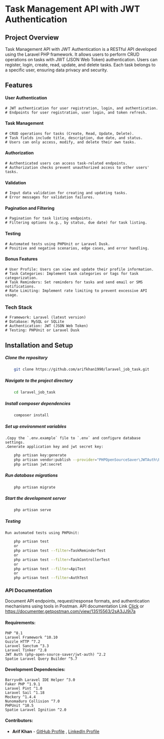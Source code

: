 # Task Management API with JWT Authentication

## Project Overview

Task Management API with JWT Authentication is a RESTful API developed using the Laravel PHP framework. It allows users to perform CRUD operations on tasks with JWT (JSON Web Token) authentication. Users can register, login, create, read, update, and delete tasks. Each task belongs to a specific user, ensuring data privacy and security.

## Features

#### User Authentication

    # JWT authentication for user registration, login, and authentication.
    # Endpoints for user registration, user login, and token refresh.

#### Task Management

    # CRUD operations for tasks (Create, Read, Update, Delete).
    # Task fields include title, description, due date, and status.
    # Users can only access, modify, and delete their own tasks.

#### Authorization

    # Authenticated users can access task-related endpoints.
    # Authorization checks prevent unauthorized access to other users' tasks.

#### Validation

    # Input data validation for creating and updating tasks.
    # Error messages for validation failures.

#### Pagination and Filtering

    # Pagination for task listing endpoints.
    # Filtering options (e.g., by status, due date) for task listing.

#### Testing

    # Automated tests using PHPUnit or Laravel Dusk.
    # Positive and negative scenarios, edge cases, and error handling.

#### Bonus Features

    # User Profile: Users can view and update their profile information.
    # Task Categories: Implement task categories or tags for task categorization.
    # Task Reminders: Set reminders for tasks and send email or SMS notifications.
    # Rate Limiting: Implement rate limiting to prevent excessive API usage.

### Tech Stack

    # Framework: Laravel (latest version)
    # Database: MySQL or SQLite
    # Authentication: JWT (JSON Web Token)
    # Testing: PHPUnit or Laravel Dusk

## Installation and Setup

##### Clone the repository

``` bash
    git clone https://github.com/arifkhan1990/laravel_job_task.git
```

##### Navigate to the project directory

``` bash
    cd laravel_job_task
```

##### Install composer dependencies

``` bash
    composer install
```

##### Set up environment variables

    .Copy the `.env.example` file to `.env` and configure database settings.
    .Generate application key and jwt secret key:

``` bash
    php artisan key:generate
    php artisan vendor:publish --provider="PHPOpenSourceSaver\JWTAuth\Providers\LaravelServiceProvider"
    php artisan jwt:secret
```

##### Run database migrations

``` bash
    php artisan migrate
```

##### Start the development server

``` bash
    php artisan serve
```

##### Testing

    Run automated tests using PHPUnit:

``` bash
    php artisan test
    or
    php artisan test --filter=TaskReminderTest
    or
    php artisan test --filter=TaskControllerTest
    or
    php artisan test --filter=ApiTest
    or
    php artisan test --filter=AuthTest
```

### API Documentation

Document API endpoints, request/response formats, and authentication mechanisms using tools in Postman. API documentation Link [Click](https://documenter.getpostman.com/view/13515563/2sA3JJ9i7a)  or https://documenter.getpostman.com/view/13515563/2sA3JJ9i7a


#### Requirements:
    PHP ^8.1
    Laravel Framework ^10.10
    Guzzle HTTP ^7.2
    Laravel Sanctum ^3.3
    Laravel Tinker ^2.8
    JWT Auth (php-open-source-saver/jwt-auth) ^2.2
    Spatie Laravel Query Builder ^5.7
#### Development Dependencies:
    Barryvdh Laravel IDE Helper ^3.0
    Faker PHP ^1.9.1
    Laravel Pint ^1.0
    Laravel Sail ^1.18
    Mockery ^1.4.4
    Nunomaduro Collision ^7.0
    PHPUnit ^10.5
    Spatie Laravel Ignition ^2.0


#### Contributors:
- **Arif Khan** - [GitHub Profile](https://github.com/arifkhan1990) , [LinkedIn Profile](ttps://www.linkedin.com/in/arifkhan1990/)

 